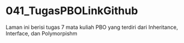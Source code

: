 # 041_TugasPBOLinkGithub
Laman ini berisi tugas 7 mata kuliah PBO yang terdiri dari Inheritance, Interface, dan Polymorpishm
